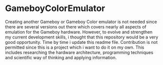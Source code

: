 # GameboyColorEmulator

Creating another Gameboy or Gameboy Color emulator is not needed since there are several versions out there which covers nearly all aspects of emulation for the Gameboy hardware. However, to evolve and strengthen my current development skills, i thought that this repository would be a very good opportunity.
Time by time i update this readme file. Contribution is not permitted since this is a project which i want to do it on my own.  This includes researching the hardware architecture, programming techniques and scientific way of thinking and applying information.  
